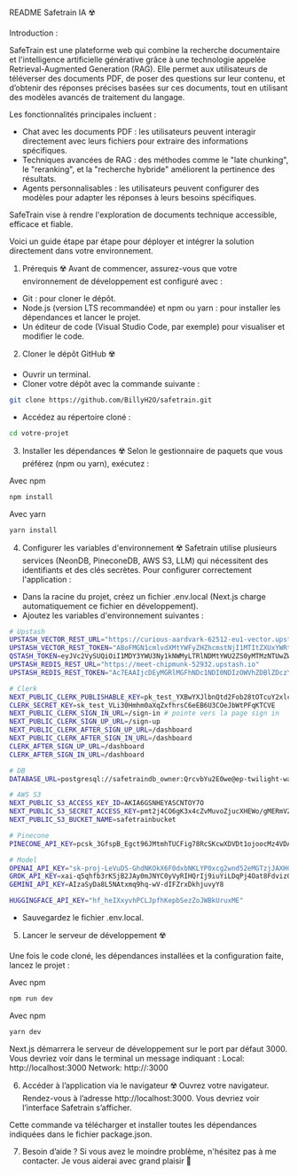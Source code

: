 README Safetrain IA ☢️ 

Introduction :

SafeTrain est une plateforme web qui combine la recherche documentaire et l'intelligence artificielle générative grâce à une technologie appelée Retrieval-Augmented Generation (RAG). Elle permet aux utilisateurs de téléverser des documents PDF, de poser des questions sur leur contenu, et d’obtenir des réponses précises basées sur ces documents, tout en utilisant des modèles avancés de traitement du langage.

Les fonctionnalités principales incluent :

- Chat avec les documents PDF : les utilisateurs peuvent interagir directement avec leurs fichiers pour extraire des informations spécifiques.
- Techniques avancées de RAG : des méthodes comme le "late chunking", le "reranking", et la "recherche hybride" améliorent la pertinence des résultats.
- Agents personnalisables : les utilisateurs peuvent configurer des modèles pour adapter les réponses à leurs besoins spécifiques.

SafeTrain vise à rendre l'exploration de documents technique accessible, efficace et fiable.


Voici un guide étape par étape pour déployer et intégrer la solution directement dans votre environnement.

1. Prérequis ☢️ 
Avant de commencer, assurez-vous que votre environnement de développement est configuré avec :

- Git : pour cloner le dépôt.
- Node.js (version LTS recommandée) et npm ou yarn : pour installer les dépendances et lancer le projet.
- Un éditeur de code (Visual Studio Code, par exemple) pour visualiser et modifier le code.

2. Cloner le dépôt GitHub ☢️ 

- Ouvrir un terminal.
- Cloner votre dépôt avec la commande suivante :

```bash
git clone https://github.com/BillyH2O/safetrain.git
```

- Accédez au répertoire cloné :

```bash
cd votre-projet
```

3. Installer les dépendances ☢️ 
Selon le gestionnaire de paquets que vous préférez (npm ou yarn), exécutez :

Avec npm
```bash
npm install
```
Avec yarn
```bash
yarn install
```

4. Configurer les variables d'environnement ☢️ 
Safetrain utilise plusieurs services (NeonDB, PineconeDB, AWS S3, LLM) qui nécessitent des identifiants et des clés secrètes. Pour configurer correctement l'application :

- Dans la racine du projet, créez un fichier .env.local (Next.js charge automatiquement ce fichier en développement).
- Ajoutez les variables d'environnement suivantes :

```bash
# Upstash
UPSTASH_VECTOR_REST_URL="https://curious-aardvark-62512-eu1-vector.upstash.io"
UPSTASH_VECTOR_REST_TOKEN="ABoFMGN1cmlvdXMtYWFyZHZhcmstNjI1MTItZXUxYWRtaW5ZbUl6TmpObE9ESXRaVGd5TkMwMFptRXlMVGsyTkRJdE5tWm1NemxsTkdObE16QTA="
QSTASH_TOKEN=eyJVc2VySUQiOiI1MDY3YWU3Ny1kNWMyLTRlNDMtYWU2ZS0yMTMzNTUwZWMwM2YiLCJQYXNzd29yZCI6Ijc0YWExNDdjOWRhODQ0MmRhZmQxNjI5ZTQ2MWQ0OGQ5In0=
UPSTASH_REDIS_REST_URL="https://meet-chipmunk-52932.upstash.io"
UPSTASH_REDIS_REST_TOKEN="Ac7EAAIjcDEyMGRlMGFhNDc1NDI0NDIzOWVhZDBlZDczY2Q3NDNlOXAxMA"

# Clerk
NEXT_PUBLIC_CLERK_PUBLISHABLE_KEY=pk_test_YXBwYXJlbnQtd2Fob28tOTcuY2xlcmsuYWNjb3VudHMuZGV2JA
CLERK_SECRET_KEY=sk_test_VLi30Hmhm0aXqZxfhrsC6eEB6U3COeJbWtPFqKTCVE
NEXT_PUBLIC_CLERK_SIGN_IN_URL=/sign-in # pointe vers la page sign in
NEXT_PUBLIC_CLERK_SIGN_UP_URL=/sign-up
NEXT_PUBLIC_CLERK_AFTER_SIGN_UP_URL=/dashboard
NEXT_PUBLIC_CLERK_AFTER_SIGN_IN_URL=/dashboard
CLERK_AFTER_SIGN_UP_URL=/dashboard
CLERK_AFTER_SIGN_IN_URL=/dashboard

# DB
DATABASE_URL=postgresql://safetraindb_owner:QrcvbYu2E0we@ep-twilight-waterfall-a22y3kiv.eu-central-1.aws.neon.tech/safetraindb?sslmode=require

# AWS S3
NEXT_PUBLIC_S3_ACCESS_KEY_ID=AKIA6GSNHEYASCNTOY7O
NEXT_PUBLIC_S3_SECRET_ACCESS_KEY=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
NEXT_PUBLIC_S3_BUCKET_NAME=safetrainbucket

# Pinecone
PINECONE_API_KEY=pcsk_3GfspB_Egct96JMtmhTUCFig78RcSKcwXDVDt1ojoocMz4VDALbLDiGvHXb8MwrfAhCV2n

# Model
OPENAI_API_KEY="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"
GROK_API_KEY=xai-q5qhfb3rKSjB2JAy0mJNYC0yVyRIHQrIj9iuYiLDqPj4Oat8FdvizQLDj69ESwkkMN885ej5qX00BIHn
GEMINI_API_KEY=AIzaSyDa8L5NAtxmq9hq-wV-dIFZrxDkhjuvyY8

HUGGINGFACE_API_KEY="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"
```

- Sauvegardez le fichier .env.local.

5. Lancer le serveur de développement ☢️ 

Une fois le code cloné, les dépendances installées et la configuration faite, lancez le projet :

Avec npm
```bash
npm run dev
```

Avec npm
```bash
yarn dev
```

Next.js démarrera le serveur de développement sur le port par défaut 3000. Vous devriez voir dans le terminal un message indiquant :
Local:    http://localhost:3000
Network:  http://<votre-adresse-ip>:3000

6. Accéder à l’application via le navigateur ☢️ 
Ouvrez votre navigateur.
Rendez-vous à l’adresse http://localhost:3000.
Vous devriez voir l’interface Safetrain s’afficher.

Cette commande va télécharger et installer toutes les dépendances indiquées dans le fichier package.json.

7. Besoin d’aide ?
Si vous avez le moindre problème, n'hésitez pas à me contacter. Je vous aiderai avec grand plaisir 🙂
